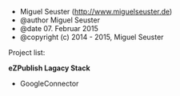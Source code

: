 * Miguel Seuster (http://www.miguelseuster.de)
* @author Miguel Seuster
* @date 07. Februar 2015
* @copyright (c) 2014 - 2015, Miguel Seuster

Project list:

<b>eZPublish Lagacy Stack</b>

* GoogleConnector
